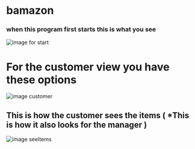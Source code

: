 # bamazon
### when this program first starts this is what you see

![image for start](first.PNG)

# For the customer view you have these options

![image customer](customer1.PNG)

## This is how the customer sees the items ( *This is how it also looks for the manager )

![image seeItems](customerbuy.PNG)
